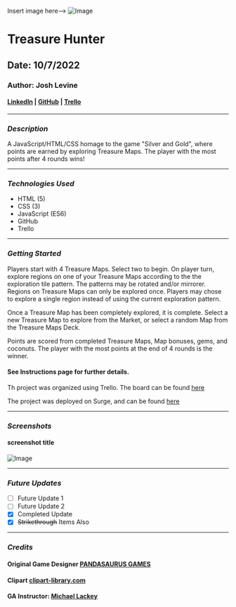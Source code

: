 Insert image here--> ![Image]()

# Treasure Hunter

## Date: 10/7/2022

### Author: Josh Levine

#### [LinkedIn](www.linkedin.com/in/joshua-levine-43b076233) | [GitHub](https://github.com/jadlevine) | [Trello](https://trello.com/b/msb0rZe6/treasure-hunter-game-project)

---

### **_Description_**

A JavaScript/HTML/CSS homage to the game "Silver and Gold", where points are earned by exploring Treasure Maps. The player with the most points after 4 rounds wins!

---

### **_Technologies Used_**

- HTML (5)
- CSS (3)
- JavaScript (ES6)
- GitHub
- Trello

---

### **_Getting Started_**

Players start with 4 Treasure Maps. Select two to begin. On player turn, explore regions on one of your Treasure Maps according to the the exploration tile pattern. The patterns may be rotated and/or mirrorer. Regions on Treasure Maps can only be explored once. Players may chose to explore a single region instead of using the current exploration pattern.

Once a Treasure Map has been completely explored, it is complete. Select a new Treasure Map to explore from the Market, or select a random Map from the Treasure Maps Deck.

Points are scored from completed Treasure Maps, Map bonuses, gems, and coconuts. The player with the most points at the end of 4 rounds is the winner.

#### **See Instructions page for further details.**

Th project was organized using Trello. The board can be found [here](https://trello.com/b/msb0rZe6)

The project was deployed on Surge, and can be found [here](https://surge.sh/)

---

### **_Screenshots_**

#### screenshot title

![Image](urlGoesHere)

---

### **_Future Updates_**

- [ ] Future Update 1
- [ ] Future Update 2
- [x] Completed Update
- [x] ~~Strikethrough~~ Items Also

---

### **_Credits_**

#### Original Game Designer [PANDASAURUS GAMES](https://pandasaurusgames.com/)

#### Clipart [clipart-library.com](http://clipart-library.com/)

#### GA Instructor: [Michael Lackey](https://michaellackey.com/)
